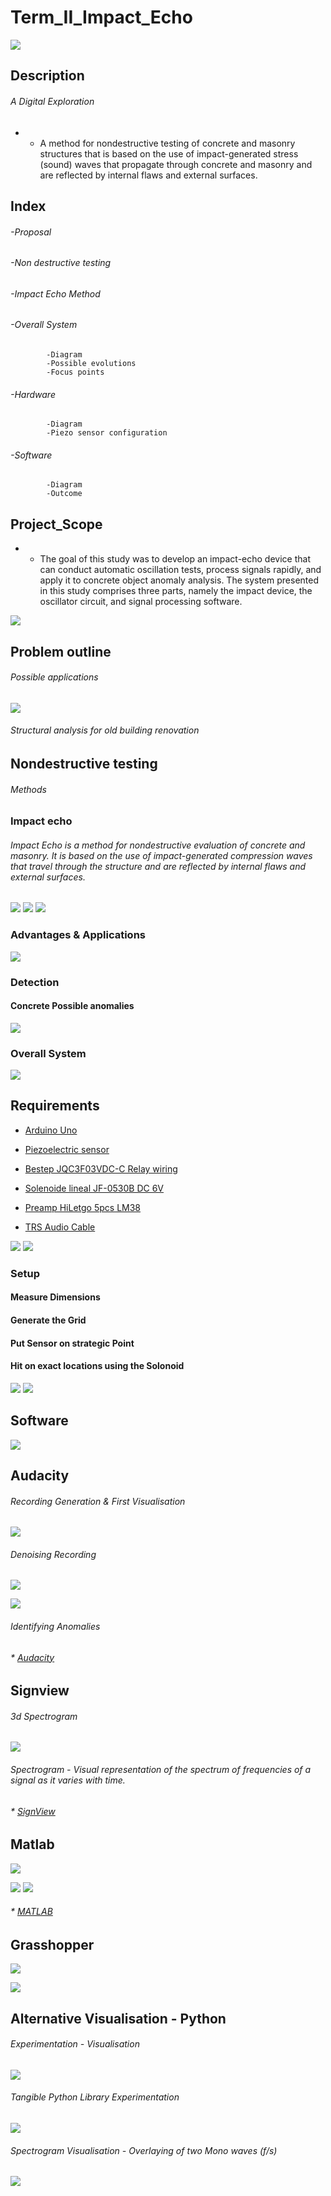 #  Term_II_Impact_Echo 

![](Impact_Echo_Intro/Mario.gif) 
##    **Description**
######  A Digital Exploration 

   
* * A method for nondestructive testing of concrete and masonry structures that is based on the use of impact-generated stress (sound) waves that propagate through concrete and masonry and are reflected by internal flaws and external surfaces. 




##    Index 

   ###### -Proposal

   ###### -Non destructive testing

   ###### -Impact Echo Method

   ###### -Overall System
            -Diagram
            -Possible evolutions
            -Focus points

   ###### -Hardware
            -Diagram
            -Piezo sensor configuration

   ###### -Software
            -Diagram
            -Outcome



##    Project_Scope

* * The goal of this study was to develop an impact-echo device that can conduct automatic oscillation tests, process signals rapidly, and apply it to concrete object anomaly analysis. The system presented in this study comprises three parts, namely the impact device, the oscillator circuit, and signal processing software.

![](Impact_Echo_Intro/Intro2.jpg)


##  **Problem outline**

######   Possible applications


      
 ![](Impact_Echo_Intro/Post_earthquake_damage_detectionx.jpg)
 ###### Structural analysis for old building renovation
 
 



##    **Nondestructive testing**

######  Methods



### Impact echo
###### Impact Echo is a method for nondestructive evaluation of concrete and masonry. It is based on the use of impact-generated compression waves that travel through the structure and are reflected by internal flaws and external surfaces.
![](Impact_Echo_Intro/Diagrams/1impactx1.jpg)
![](Impact_Echo_Intro/Diagrams/2impactx1.jpg)
![](Impact_Echo_Intro/Diagrams/3impactx1.jpg)


###                     Advantages & Applications


![](Impact_Echo_Intro/Diagrams/adds01.jpg)

 
###                     Detection
####               Concrete Possible anomalies


![](Impact_Echo_Intro/Concrete_Imgs.jpg)

###                     Overall System
![](Impact_Echo_Intro/Overall.png)

## **Requirements**


* [Arduino Uno](https://www.amazon.es/Longruner-Tarjeta-Expansi%C3%B3n-Controlador-LK75/dp/B072N4FMRN/ref=sr_1_8?__mk_es_ES=%C3%85M%C3%85%C5%BD%C3%95%C3%91&keywords=grbl&qid=1573215919&sr=8-8&th=1)

* [Piezoelectric sensor ](https://es.rs-online.com/web/p/componentes-de-piezo-buzzer/7474691?cm_mmc=ES-PLA-DS3A-_-google-_-CSS_ES_ES_Componentes_Pasivos-_-Avisadores_Ac%C3%BAsticos_And_Zumbadores_Y_Micr%C3%B3fonos-_-PRODUCT_GROUP&matchtype=&pla-438727075088&&cm_mmc=ES-PLA-_-google-_-XXX_CSS_ES_ES_Componentes_Pasivos-_-Avisadores_Ac%C3%BAsticos_And_Zumbadores_Y_Micr%C3%B3fonos&mkwid=s_dc%7cpcrid%7c397649826388%7cpkw%7c%7cpmt%7c%7cprd%7c7474691&lid=92700049816095795&ds_s_kwgid=58700005447578408&ds_e_product_group_id=438727075088&ds_e_product_store_id=&ds_e_ad_type=pla&ds_s_inventory_feed_id=97700000007471347&gclid=Cj0KCQjw9ZzzBRCKARIsANwXaeLfzyVIcDwIsl4ETDfD9TYQMEL887nJlDW_8vLoKCga47SuXjaDHdwaAlckEALw_wcB&gclsrc=aw.ds)

* [Bestep JQC3F03VDC-C Relay wiring ](https://www.banggood.com/BESTEP-1-Channel-3_3V-Low-Level-Trigger-Relay-Module-Optocoupler-Isolation-Terminal-p-1355736.html)

* [Solenoide lineal JF-0530B DC 6V](https://es.aliexpress.com/item/32777233179.html?src=google&src=google&albch=shopping&acnt=494-037-6276&isdl=y&slnk=&plac=&mtctp=&albbt=Google_7_shopping&aff_platform=google&aff_short_key=UneMJZVf&&albagn=888888&albcp=2047572441&albag=80829465588&trgt=743612850714&crea=es32777233179&netw=u&device=c&gclid=Cj0KCQjw9ZzzBRCKARIsANwXaeJAHvqxwToeQxN1fF6SR_idYwqZ86CJYnfg62FfIt5rNuWJnqDRZcwaAmQmEALw_wcB&gclsrc=aw.ds)

* [Preamp HiLetgo 5pcs LM38](https://www.amazon.es/HiLetgo-LM386-Amplificador-unidades-Raspberry/dp/B0797DK2G1/ref=sr_1_3?__mk_es_ES=%C3%85M%C3%85%C5%BD%C3%95%C3%91&keywords=LM386&qid=1580224629&s=industrial&sr=1-3)

* [TRS  Audio Cable](https://www.thomann.de/es/cae_audiokabel_30.htm?glp=1&gclid=EAIaIQobChMI1uv817CS6AIVmYbVCh35Ywb4EAQYASABEgI4DvD_BwE)

![](Impact_Echo_Intro/Diagrams/Setup01f.png)
![](Impact_Echo_Intro/Diagrams/Wiring1.jpg)



###                    Setup
####              
#### Measure Dimensions 
#### Generate the Grid		
#### Put Sensor on strategic Point
#### Hit on exact locations using the Solonoid

![](Impact_Echo_Intro/Diagrams/DiagramGridSetup10.jpg)
![](Impact_Echo_Intro/HARDWARE-GIFxxx.gif)

## Software

![](Impact_Echo_Intro/Diagrams/Analysis02.jpg)


## Audacity
###### Recording Generation & First Visualisation 
![](Audacity/Agisoft.gif)


######   Denoising Recording

![](Audacity/200903_ImpactEcho_Concrete_Crack_Detection.png)



![](Audacity/Anomalies01.png)

######   Identifying Anomalies


###### * [Audacity](https://github.com/alx6000/Term_II_Impact_Echo/tree/master/Audacity)

## Signview

###### 3d Spectrogram 
![](SignView/Signview.jpg)
######  Spectrogram - Visual representation of the spectrum of frequencies of a signal as it varies with time. 

###### * [SignView](https://github.com/alx6000/Term_II_Impact_Echo/tree/master/SignView)

## Matlab
![](MATLAB/impact_echoXXX.png)

![](MATLAB/Matlab_F.png)
![](MATLAB/Matlab_Diagrams.png)

###### * [MATLAB](https://github.com/alx6000/Term_II_Impact_Echo/tree/master/SignView)

## Grasshopper
![](Grasshopper/Diagrams/Matlab_Fs.png)

![](Grasshopper/Diagrams/Crack_Detection.png)


## Alternative Visualisation - Python
###### Experimentation - Visualisation


![](Python/Python_G2.gif)



###### Tangible Python Library Experimentation

![](Python/Python.png)


###### Spectrogram Visualisation - Overlaying of two Mono waves (f/s)


 ![](Python/Spectrogram.jpg)







